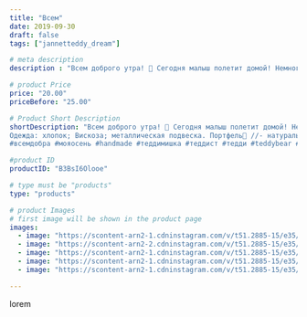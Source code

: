 ```yaml
---
title: "Всем"
date: 2019-09-30
draft: false
tags: ["jannetteddy_dream"]

# meta description
description : "Всем доброго утра! 🤗 Сегодня малыш полетит домой! Немного о нем: сшит из 💼немецкой вискозы; 💼 стеклянные глазки (Германия); пять Т//-образных шплинтов; фибровые"

# product Price
price: "20.00"
priceBefore: "25.00"

# Product Short Description
shortDescription: "Всем доброго утра! 🤗 Сегодня малыш полетит домой! Немного о нем: сшит из 💼немецкой вискозы; 💼 стеклянные глазки (Германия); пять Т//-образных шплинтов; фибровые диски; шайбы; древесные опилки; железный гранулят; нить мулине. 
Одежда: хлопок; Вискоза; металлическая подвеска. Портфель💼 //- натуральная кожа(ручная работа). И конечно море любви 🧡 Рост 13 см. 
#всемдобра #мояосень #handmade #теддимишка #теддист #тедди #teddybear #teddy #artistteddybear #мишкитедди #мишкатедди #друзьятедди #teddybear🐻 #teddy🐻 #teddy_bear #teddybearlove #artistteddybear #artistteddy #адвокат #мишкаадвокат #назаказ"

#product ID
productID: "B3BsI6Olooe"

# type must be "products"
type: "products"

# product Images
# first image will be shown in the product page
images:
  - image: "https://scontent-arn2-1.cdninstagram.com/v/t51.2885-15/e35/s1080x1080/70378413_395665084430634_1940087984541870519_n.jpg?_nc_ht=scontent-arn2-1.cdninstagram.com&_nc_cat=106&_nc_ohc=Z1Q4M21lj3gAX-6NN6w&tp=1&oh=f4082d6b04e0c4a54926e11bb055c1db&oe=605BB0E8&ig_cache_key=MjE0NDE4OTAyMDg1ODk0MTAzNA%3D%3D.2"
  - image: "https://scontent-arn2-2.cdninstagram.com/v/t51.2885-15/e35/s1080x1080/70038372_381964616024300_8847176301626182720_n.jpg?_nc_ht=scontent-arn2-2.cdninstagram.com&_nc_cat=108&_nc_ohc=GvS03P9w9HMAX8Cb4ek&tp=1&oh=b483460ab3a816b278a3f8faea608cd7&oe=605B6AE2&ig_cache_key=MjE0NDE4OTAyMDg2NzM0NjM1Mw%3D%3D.2"
  - image: "https://scontent-arn2-1.cdninstagram.com/v/t51.2885-15/e35/s1080x1080/71835273_747338322378814_1245701538284799002_n.jpg?_nc_ht=scontent-arn2-1.cdninstagram.com&_nc_cat=110&_nc_ohc=fnWfrPSaFBYAX9LloDU&tp=1&oh=10d15769dcbdc9d6b14fc356bdc20724&oe=605B4FAB&ig_cache_key=MjE0NDE4OTAyMDg4Mzk4MTU4Mg%3D%3D.2"
  - image: "https://scontent-arn2-1.cdninstagram.com/v/t51.2885-15/e35/s1080x1080/70504660_132373028092525_6344567631207393981_n.jpg?_nc_ht=scontent-arn2-1.cdninstagram.com&_nc_cat=101&_nc_ohc=b1ki3z3psCwAX-D90Qw&tp=1&oh=c3757e012e81bdd52b9246e431d814dd&oe=605A30C8&ig_cache_key=MjE0NDE4OTAyMDg5MjUxMzU4Mw%3D%3D.2"
  - image: "https://scontent-arn2-1.cdninstagram.com/v/t51.2885-15/e35/s1080x1080/69938442_371178090424866_2509426004304040022_n.jpg?_nc_ht=scontent-arn2-1.cdninstagram.com&_nc_cat=106&_nc_ohc=4nDl8nQu89EAX_yj9w3&tp=1&oh=554852f09cf9ddef034d7506ef501eb3&oe=605C3095&ig_cache_key=MjE0NDE4OTAyMDg3NTc4MDQxNA%3D%3D.2"

---
```

lorem

